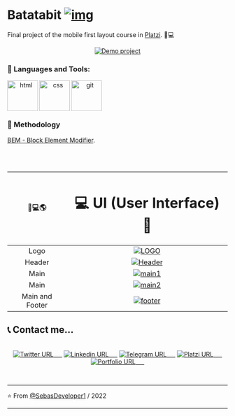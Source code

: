 # Batatabit [![img](https://i.postimg.cc/qM0SQLSb/Group-16.png "img")](http://https://i.postimg.cc/qM0SQLSb/Group-16.png "img")
Final project of the mobile first layout course in  [Platzi](https://platzi.com/cursos/mobile-first/ "Platzi"). 💚💻

  <p align="center">
 <a href="https://sebasdeveloper1.github.io/Batabit.gitub.io/">  <img alt="Demo project" src="https://img.shields.io/twitter/url?colorA=7209b7&colorB=480ca8&label=Demo project&logo=google-chrome&logoColor=white&style=for-the-badge&url=https%3A%2F%2Ftwitter.com%2FSebasDeveloper"></a>
  </p>

  
### 🔨 Languages and Tools:

 <div align="center">
<a href="https://developer.mozilla.org/es/docs/Web/HTML" target="_blank"> <img src="https://i.postimg.cc/mDdX2P3h/html.png" align="left" alt="html" title="html" height='70px'/> </a>

<a href="https://developer.mozilla.org/es/docs/Web/CSS" target="_blank"> <img src="https://i.postimg.cc/L5YT9N60/css.png" align="left" alt="css" title="css" height='70px'/> </a>

<a href="https://git-scm.com/" target="_blank"> <img src="https://i.postimg.cc/0jS9Y1yG/git-scm.png" align="left" alt="git" title="git" height='70px'/> </a>

</div>

</br>
</br>
</br>
</br>

### 📝 Methodology
[BEM - Block Element Modifier](http://getbem.com/ "BEM").

</br>
</br>

<div align="center">

|  🚀💻🌎 | <h1>💻 UI (User Interface) 🚀</h2>  |
| :------------: | :------------: |
|  Logo |   [![LOGO](https://i.postimg.cc/BnJ3LsJv/lOGO.png "LOGO")](httphttps://i.postimg.cc/BnJ3LsJv/lOGO.png:// "LOGO")  |
| Header  | [![Header](https://i.postimg.cc/Jh2C2kZy/1.png "Header")](http://https://i.postimg.cc/Jh2C2kZy/1.png "Header")  |
| Main  | [![main1](https://i.postimg.cc/QMtrmb9G/2.png "main1")](http://https://i.postimg.cc/QMtrmb9G/2.png "main1")  |
|  Main | [![main2](https://i.postimg.cc/hjQRWt12/3.png "main2")](http://https://i.postimg.cc/hjQRWt12/3.png "main2")  |
| Main and Footer  | [![footer](https://i.postimg.cc/NFhqgvNB/4.png "footer")](http://https://i.postimg.cc/NFhqgvNB/4.png "footer")  |

</div>

## 📞 Contact me...

 <p align="center">
 </br>
 <a href="https://twitter.com/SebasDeveloper">  <img alt="Twitter URL" src="https://img.shields.io/twitter/url?color=00b4d8&label=twitter&logo=twitter&style=for-the-badge&url=https%3A%2F%2Ftwitter.com%2FSebasDeveloper">&nbsp; &nbsp; &nbsp;</a>
 <a  href="https://linkedin.com/in/sebas-developer">  <img alt="Linkedin URL" src="https://img.shields.io/twitter/url?color=0077b6&label=linkedin&logo=linkedin&style=for-the-badge&url=https%3A%2F%2Flinkedin.com%2Fin%2Fsebas-developer">&nbsp; &nbsp; &nbsp;</a>
  <a  href="https://t.me/JSPedroza">  <img alt="Telegram URL" src="https://img.shields.io/twitter/url?color=0096c7&label=telegram&logo=telegram&style=for-the-badge&url=https%3A%2F%2Flinkedin.com%2Fin%2Fsebas-developer">&nbsp; &nbsp; &nbsp;</a>
  <a  href="https://platzi.com/p/SebasDeveloper/">  <img alt="Platzi URL" src="https://img.shields.io/twitter/url?color=access&label=Platzi&logo=platzi&style=for-the-badge&url=https%3A%2F%2Flinkedin.com%2Fin%2Fsebas-developer">&nbsp; &nbsp; &nbsp;</a>
  <a  href="https://sebasdeveloper.netlify.app/">  <img alt="Portfolio URL" src="https://img.shields.io/twitter/url?color=48cae4&label=Website&logo=google-chrome&logoColor=white&style=for-the-badge&url=https%3A%2F%2Flinkedin.com%2Fin%2Fsebas-developer">&nbsp; &nbsp; &nbsp;</a>
  </p>
</br>

---

⭐️ From [@SebasDeveloper1](https://sebasdeveloper.netlify.app/) / 2022

---
